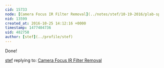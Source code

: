 ```yaml
---
cid: 15733
node: [Camera Focus IR Filter Removal](../notes/stef/10-19-2016/plab-spec-3-updated-camera-focus-ir-filter)
nid: 13599
created_at: 2016-10-25 14:12:16 +0000
timestamp: 1477404736
uid: 482758
author: [stef](../profile/stef)
---
```


Done!

[stef](../profile/stef) replying to: [Camera Focus IR Filter Removal](../notes/stef/10-19-2016/plab-spec-3-updated-camera-focus-ir-filter)

